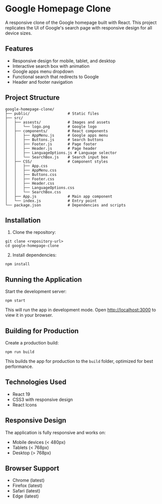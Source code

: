 # Google Homepage Clone

A responsive clone of the Google homepage built with React. This project replicates the UI of Google's search page with responsive design for all device sizes.

## Features

- Responsive design for mobile, tablet, and desktop
- Interactive search box with animation
- Google apps menu dropdown
- Functional search that redirects to Google
- Header and footer navigation

## Project Structure

```
google-homepage-clone/
├── public/                 # Static files
├── src/
│   ├── assests/            # Images and assets
│   │   └── logo.png        # Google logo
│   ├── components/         # React components
│   │   ├── AppMenu.js      # Google apps menu
│   │   ├── Buttons.js      # Search buttons
│   │   ├── Footer.js       # Page footer
│   │   ├── Header.js       # Page header
│   │   ├── LanguageOptions.js # Language selector
│   │   └── SearchBox.js    # Search input box
│   ├── CSS/                # Component styles
│   │   ├── App.css
│   │   ├── AppMenu.css
│   │   ├── Buttons.css
│   │   ├── Footer.css
│   │   ├── Header.css
│   │   ├── LanguageOptions.css
│   │   └── SearchBox.css
│   ├── App.js              # Main app component
│   └── index.js            # Entry point
└── package.json            # Dependencies and scripts
```

## Installation

1. Clone the repository:
```
git clone <repository-url>
cd google-homepage-clone
```

2. Install dependencies:
```
npm install
```

## Running the Application

Start the development server:
```
npm start
```

This will run the app in development mode. Open [http://localhost:3000](http://localhost:3000) to view it in your browser.

## Building for Production

Create a production build:
```
npm run build
```

This builds the app for production to the `build` folder, optimized for best performance.

## Technologies Used

- React 19
- CSS3 with responsive design
- React Icons

## Responsive Design

The application is fully responsive and works on:
- Mobile devices (< 480px)
- Tablets (< 768px)
- Desktop (> 768px)

## Browser Support

- Chrome (latest)
- Firefox (latest)
- Safari (latest)
- Edge (latest)